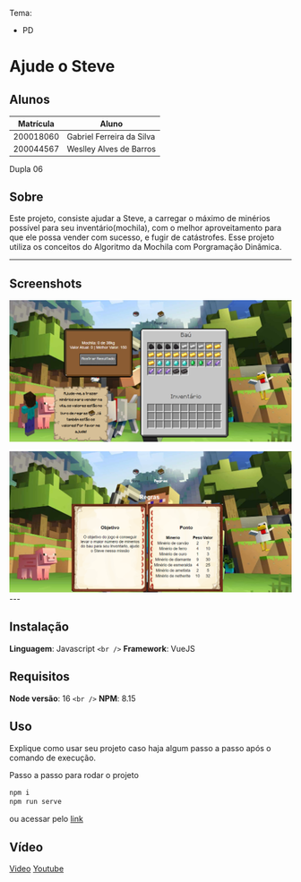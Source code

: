 Tema:

- PD

# Ajude o Steve

## Alunos

| Matrícula | Aluno                     |
| ---------- | ------------------------- |
| 200018060  | Gabriel Ferreira da Silva |
| 200044567  | Weslley Alves de Barros   |

Dupla 06

## Sobre

Este projeto, consiste ajudar a Steve, a carregar o máximo de minérios possível para seu inventário(mochila), com o melhor aproveitamento para que ele possa vender com sucesso, e fugir de catástrofes. Esse projeto utiliza os conceitos do Algoritmo da Mochila com Porgramação Dinâmica.

---

## Screenshots

![1689033697943](image/README/1689033697943.png)

![1689033720755](image/README/1689033720755.png)---

## Instalação

**Linguagem**: Javascript `<br />`
**Framework**: VueJS

## Requisitos

**Node versão**: 16 `<br />`
**NPM**: 8.15

## Uso

Explique como usar seu projeto caso haja algum passo a passo após o comando de execução.

Passo a passo para rodar o projeto

```bash
npm i
npm run serve
```

ou acessar pelo [link](https://projeto-de-algoritmos.github.io/PD_AjudeSteve/)

## Vídeo

[Video](https://github.com/projeto-de-algoritmos/PD_AjudeSteve/tree/main/image/README) [Youtube](https://www.youtube.com/watch?v=Tv8ey1S27ZY)
